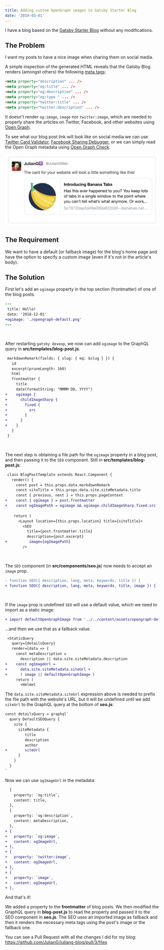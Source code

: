 ```yaml
---
title: Adding custom OpenGraph images to Gatsby Starter Blog
date: '2019-03-01'
---
```


I have a blog based on the [Gatsby Starter Blog](https://www.gatsbyjs.org/starters/gatsbyjs/gatsby-starter-blog/) without any modifications.

## The Problem

I want my posts to have a nice image when sharing them on social media. 

A simple inspection of the generated HTML reveals that the Gatsby Blog renders (amongst others) the following [meta tags](https://developer.mozilla.org/en-US/docs/Web/HTML/Element/meta):

```html
<meta property="description" ... />
<meta property="og:title" ... />
<meta property="og:description" ... />
<meta property="og:type " ... />
<meta property="twitter:title" ... />
<meta property="twitter:description" ... />
```

It doesn't render `og:image`, `image` nor `twitter:image`, which are needed to properly share the articles on Twitter, Facebook, and other websites using [Open Graph](http://ogp.me/).

To see what our blog post link will look like on social media we can use [Twitter Card Validator](https://cards-dev.twitter.com/validator), [Facebook Sharing Debugger](https://developers.facebook.com/tools/debug/), or we can simply read the Open Graph metadata using [Open Graph Check](https://opengraphcheck.com/).

![Twitter Card Validator](./twitter-card-preview.png)

## The Requirement

We want to have a default (or fallback image) for the blog's home page and have the option to specify a custom image (even if it's not in the article's body).

## The Solution

First let's add an `ogimage` property in the top section (frontmatter) of one of the blog posts.

```diff
---
 title: Hello!
 date: '2018-12-01'
+ogimage: './opengraph-default.png'
---
```
<br/>

After restarting `gatsby deveop`, we now can add `ogimage` to the GraphQL query in **src/templates/blog-post.js**.

```diff
 markdownRemark(fields: { slug: { eq: $slug } }) {
   id
   excerpt(pruneLength: 160)
   html
   frontmatter {
     title
     date(formatString: "MMMM DD, YYYY")
+    ogimage { 
+      childImageSharp {
+        fixed {
+          src
+        }
+      }
+    }
   }
 }
```
<br/>

The next step is obtaining a file path for the `ogimage` property in a blog post, and then passing it to the `SEO` component. Still in **src/templates/blog-post.js**:

```diff
 class BlogPostTemplate extends React.Component {
   render() {
     const post = this.props.data.markdownRemark
     const siteTitle = this.props.data.site.siteMetadata.title
     const { previous, next } = this.props.pageContext
+    const { ogimage } = post.frontmatter
+    const ogImagePath = ogimage && ogimage.childImageSharp.fixed.src

    return (
      <Layout location={this.props.location} title={siteTitle}>
        <SEO
          title={post.frontmatter.title}
          description={post.excerpt}
+          image={ogImagePath}
        />

```

<br/>

The `SEO` component (in **src/components/seo.js**) now needs to accept an `image` prop.

```diff
- function SEO({ description, lang, meta, keywords, title }) {
+ function SEO({ description, lang, meta, keywords, title, image }) {  
```

<br/>

If the `image` prop is undefined `SEO` will use a default value, which we need to import as a static image:

```diff
+ import defaultOpenGraphImage from '../../content/assets/opengraph-default.png'
```

...and then we use that as a fallback value.

```diff
 <StaticQuery
   query={detailsQuery}
   render={data => {
     const metaDescription =
       description || data.site.siteMetadata.description
+    const ogImageUrl = 
+      data.site.siteMetadata.siteUrl +
+      ( image || defaultOpenGraphImage )
     return (
       <Helmet
```

The `data.site.siteMetadata.siteUrl` expression above is needed to prefix the file path with the website's URL, but it will be undefined until we add `siteUrl` to the GraphQL query at the bottom of **seo.js**:

```diff
const detailsQuery = graphql`
  query DefaultSEOQuery {
    site {
      siteMetadata {
         title
         description
         author
+        siteUrl
      }
    }
  }
`
```

Now we can use `ogImageUrl` in the metadata:

```diff
  {
    property: `og:title`,
    content: title,
  },
  {
    property: `og:description`,
    content: metaDescription,
  },
+ {
+   property: `og:image`,
+   content: ogImageUrl,
+ },
+ {
+   property: `twitter:image`,
+   content: ogImageUrl,
+ },
+ {
+   property: `image`,
+   content: ogImageUrl,
+ },
```

And that's it!

We added a property to the **frontmatter** of blog posts. We then modified the GraphQL query in **blog-post.js** to read the property and passed it to the SEO component in **seo.js**. The SEO uses an imported image as fallback and then it renders the necessary meta tags using the post's image or the fallback one.

You can see a Pull Request with all the changes I did for my blog: https://github.com/JulianG/juliang-blog/pull/3/files

